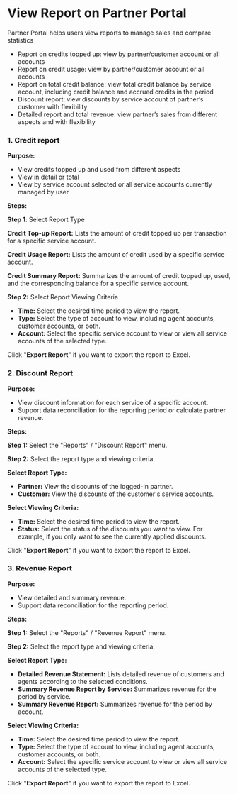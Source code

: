 # View Report on Partner Portal

Partner Portal helps users view reports to manage sales and compare statistics

* Report on credits topped up: view by partner/customer account or all accounts
* Report on credit usage: view by partner/customer account or all accounts
* Report on total credit balance: view total credit balance by service account, including credit balance and accrued credits in the period
* Discount report: view discounts by service account of partner’s customer with flexibility
* Detailed report and total revenue: view partner’s sales from different aspects and with flexibility

### **1. Credit report** <a href="#viewreportonpartnerportal-creditreport" id="viewreportonpartnerportal-creditreport"></a>

**Purpose:**

* View credits topped up and used from different aspects
* View in detail or total
* View by service account selected or all service accounts currently managed by user

**Steps:**

**Step 1**: Select Report Type

**Credit Top-up Report:** Lists the amount of credit topped up per transaction for a specific service account.

**Credit Usage Report:** Lists the amount of credit used by a specific service account.

**Credit Summary Report:** Summarizes the amount of credit topped up, used, and the corresponding balance for a specific service account.

**Step 2:** Select Report Viewing Criteria

* **Time:** Select the desired time period to view the report.
* **Type:** Select the type of account to view, including agent accounts, customer accounts, or both.
* **Account:** Select the specific service account to view or view all service accounts of the selected type.

Click "**Export Report**" if you want to export the report to Excel.

### 2. Discount Report

**Purpose:**

* View discount information for each service of a specific account.
* Support data reconciliation for the reporting period or calculate partner revenue.

**Steps:**

**Step 1:** Select the "Reports" / "Discount Report" menu.

**Step 2:** Select the report type and viewing criteria.

**Select Report Type:**

* **Partner:** View the discounts of the logged-in partner.
* **Customer:** View the discounts of the customer's service accounts.

**Select Viewing Criteria:**

* **Time:** Select the desired time period to view the report.
* **Status:** Select the status of the discounts you want to view. For example, if you only want to see the currently applied discounts.

Click "**Export Report**" if you want to export the report to Excel.

### 3. Revenue Report

**Purpose:**

* View detailed and summary revenue.
* Support data reconciliation for the reporting period.

**Steps:**

**Step 1:** Select the "Reports" / "Revenue Report" menu.

**Step 2:** Select the report type and viewing criteria.

**Select Report Type:**

* **Detailed Revenue Statement:** Lists detailed revenue of customers and agents according to the selected conditions.
* **Summary Revenue Report by Service:** Summarizes revenue for the period by service.
* **Summary Revenue Report:** Summarizes revenue for the period by account.

**Select Viewing Criteria:**

* **Time:** Select the desired time period to view the report.
* **Type:** Select the type of account to view, including agent accounts, customer accounts, or both.
* **Account:** Select the specific service account to view or view all service accounts of the selected type.

Click "**Export Report**" if you want to export the report to Excel.
